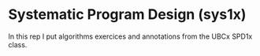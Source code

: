 # Systematic Program Design (sys1x)

In this rep I put algorithms exercices and annotations from the UBCx SPD1x class.
